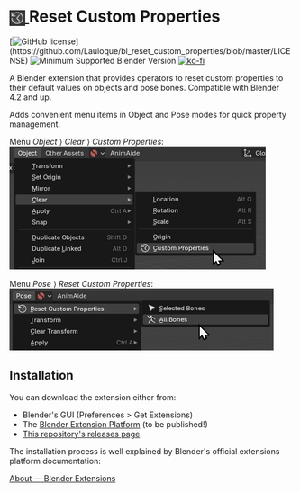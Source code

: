 <h1 tabindex="-1" class="heading-element" dir="auto">
    <a target="_blank" rel="noopener noreferrer" href="Prez/icon.webp">
        <img src="Prez/icon.webp" alt="icon" style="height: 1em; vertical-align: middle;">
    </a>
    Reset Custom Properties
</h1>

[![GitHub license](https://img.shields.io/github/license/Lauloque/bl_reset_custom_properties?style=for-the-badge&labelColor=rgb(63,64,64))](https://github.com/Lauloque/bl_reset_custom_properties/blob/master/LICENSE) ![Minimum Supported Blender Version](https://img.shields.io/badge/Blender-4.2LTS+-green?style=for-the-badge&logo=blender&logoColor=white&labelColor=rgb(64,64,64)) [![ko-fi](https://ko-fi.com/img/githubbutton_sm.svg)](https://ko-fi.com/H2H818FHX)

A Blender extension that provides operators to reset custom properties to their default values on objects and pose bones. Compatible with Blender 4.2 and up.

Adds convenient menu items in Object and Pose modes for quick property management.

Menu _Object_ &rang; _Clear_ &rang; _Custom Properties_:  
![menu object](Prez/menu_object.webp)

Menu _Pose_ &rang; _Reset Custom Properties_:  
![menu object](Prez/menu_pose.webp)

## Installation

You can download the extension either from:

- Blender's GUI (Preferences > Get Extensions)
- The [Blender Extension Platform](https://extensions.blender.org/add-ons/reset_custom_properties/) (to be published!)
- [This repository's releases page](https://github.com/Lauloque/bl_reset_custom_properties/releases).

The installation process is well explained by Blender's official extensions platform documentation:

[About — Blender Extensions](https://extensions.blender.org/about/)

